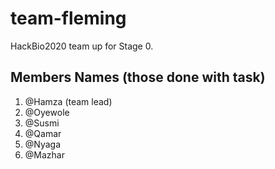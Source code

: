 # team-fleming
HackBio2020 team up for Stage 0.

## Members Names (those done with task)

1. @Hamza (team lead)
2. @Oyewole 
3. @Susmi 
4. @Qamar 
5. @Nyaga
6. @Mazhar
